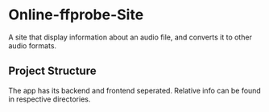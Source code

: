 # Online-ffprobe-Site
A site that display information about an audio file, and converts it to other audio formats.

## Project Structure

The app has its backend and frontend seperated. Relative info can be found in respective directories.
